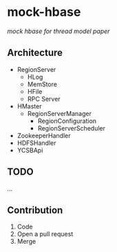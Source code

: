 # mock-hbase

*mock hbase for thread model paper*

## Architecture

- RegionServer
    - HLog
    - MemStore
    - HFile
    - RPC Server
- HMaster
    - RegionServerManager
        - RegionConfiguration
        - RegionServerScheduler
- ZookeeperHandler
- HDFSHandler
- YCSBApi

## TODO

...

## Contribution

1. Code
2. Open a pull request
3. Merge